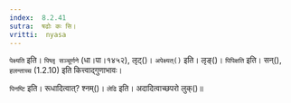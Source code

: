```yaml
---
index:  8.2.41
sutra:  षढोः कः सि।
vritti:  nyasa
---
```


`पेक्ष्यति` इति। `पिष्लृ सञ्चूर्णने` (धा।पा।१४५२), लृट्()। `अपेक्ष्यत्()` इति। लृङ्()। `पिपिक्षति` इति। सन्(), `हलन्ताच्च` (1.2.10) इति कित्त्वाद्गुणाभावः।

`पिनष्टि` इति। रूधादित्वात्? श्नम्()। `लेढि` इति। अदादित्वाच्छपरो लुक्()॥
